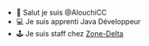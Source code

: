 - 👋 Salut je suis @AlouchiCC
- 💻 Je suis apprenti Java Développeur
- 🕹️ Je suis staff chez [Zone-Delta](https://zone-delta.xyz)

<!---
AlouchiCC/AlouchiCC is a ✨ special ✨ repository because its `README.md` (this file) appears on your GitHub profile.
You can click the Preview link to take a look at your changes.
--->

